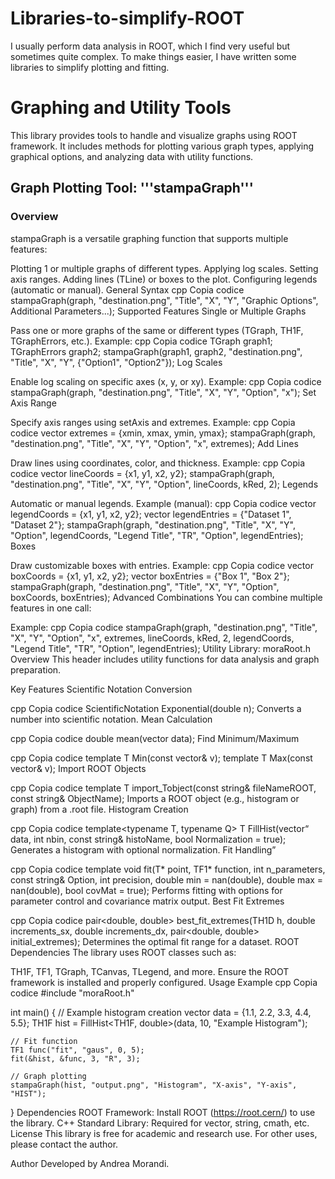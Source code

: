 # Libraries-to-simplify-ROOT
I usually perform data analysis in ROOT, which I find very useful but sometimes quite complex. To make things easier, I have written some libraries to simplify plotting and fitting.

# Graphing and Utility Tools
This library provides tools to handle and visualize graphs using ROOT framework. It includes methods for plotting various graph types, applying graphical options, and analyzing data with utility functions.

## Graph Plotting Tool: '''stampaGraph'''
### Overview
stampaGraph is a versatile graphing function that supports multiple features:

Plotting 1 or multiple graphs of different types.
Applying log scales.
Setting axis ranges.
Adding lines (TLine) or boxes to the plot.
Configuring legends (automatic or manual).
General Syntax
cpp
Copia codice
stampaGraph(graph, "destination.png", "Title", "X", "Y", "Graphic Options", Additional Parameters...);
Supported Features
Single or Multiple Graphs

Pass one or more graphs of the same or different types (TGraph, TH1F, TGraphErrors, etc.).
Example:
cpp
Copia codice
TGraph graph1;
TGraphErrors graph2;
stampaGraph(graph1, graph2, "destination.png", "Title", "X", "Y", {"Option1", "Option2"});
Log Scales

Enable log scaling on specific axes (x, y, or xy).
Example:
cpp
Copia codice
stampaGraph(graph, "destination.png", "Title", "X", "Y", "Option", "x");
Set Axis Range

Specify axis ranges using setAxis and extremes.
Example:
cpp
Copia codice
vector<double> extremes = {xmin, xmax, ymin, ymax};
stampaGraph(graph, "destination.png", "Title", "X", "Y", "Option", "x", extremes);
Add Lines

Draw lines using coordinates, color, and thickness.
Example:
cpp
Copia codice
vector<double> lineCoords = {x1, y1, x2, y2};
stampaGraph(graph, "destination.png", "Title", "X", "Y", "Option", lineCoords, kRed, 2);
Legends

Automatic or manual legends.
Example (manual):
cpp
Copia codice
vector<double> legendCoords = {x1, y1, x2, y2};
vector<string> legendEntries = {"Dataset 1", "Dataset 2"};
stampaGraph(graph, "destination.png", "Title", "X", "Y", "Option", legendCoords, "Legend Title", "TR", "Option", legendEntries);
Boxes

Draw customizable boxes with entries.
Example:
cpp
Copia codice
vector<double> boxCoords = {x1, y1, x2, y2};
vector<string> boxEntries = {"Box 1", "Box 2"};
stampaGraph(graph, "destination.png", "Title", "X", "Y", "Option", boxCoords, boxEntries);
Advanced Combinations
You can combine multiple features in one call:

Example:
cpp
Copia codice
stampaGraph(graph, "destination.png", "Title", "X", "Y", "Option", "x", extremes, lineCoords, kRed, 2, legendCoords, "Legend Title", "TR", "Option", legendEntries);
Utility Library: moraRoot.h
Overview
This header includes utility functions for data analysis and graph preparation.

Key Features
Scientific Notation Conversion

cpp
Copia codice
ScientificNotation Exponential(double n);
Converts a number into scientific notation.
Mean Calculation

cpp
Copia codice
double mean(vector<double> data);
Find Minimum/Maximum

cpp
Copia codice
template<typename T> T Min(const vector<T>& v);
template<typename T> T Max(const vector<T>& v);
Import ROOT Objects

cpp
Copia codice
template<typename T> T import_Tobject(const string& fileNameROOT, const string& ObjectName);
Imports a ROOT object (e.g., histogram or graph) from a .root file.
Histogram Creation

cpp
Copia codice
template<typename T, typename Q>
T FillHist(vector<Q> data, int nbin, const string& histoName, bool Normalization = true);
Generates a histogram with optional normalization.
Fit Handling

cpp
Copia codice
template<typename T>
void fit(T* point, TF1* function, int n_parameters, const string& Option, int precision, double min = nan(double), double max = nan(double), bool covMat = true);
Performs fitting with options for parameter control and covariance matrix output.
Best Fit Extremes

cpp
Copia codice
pair<double, double> best_fit_extremes(TH1D h, double increments_sx, double increments_dx, pair<double, double> initial_extremes);
Determines the optimal fit range for a dataset.
ROOT Dependencies
The library uses ROOT classes such as:

TH1F, TF1, TGraph, TCanvas, TLegend, and more. Ensure the ROOT framework is installed and properly configured.
Usage Example
cpp
Copia codice
#include "moraRoot.h"

int main() {
    // Example histogram creation
    vector<double> data = {1.1, 2.2, 3.3, 4.4, 5.5};
    TH1F hist = FillHist<TH1F, double>(data, 10, "Example Histogram");

    // Fit function
    TF1 func("fit", "gaus", 0, 5);
    fit(&hist, &func, 3, "R", 3);

    // Graph plotting
    stampaGraph(hist, "output.png", "Histogram", "X-axis", "Y-axis", "HIST");
}
Dependencies
ROOT Framework: Install ROOT (https://root.cern/) to use the library.
C++ Standard Library: Required for vector, string, cmath, etc.
License
This library is free for academic and research use. For other uses, please contact the author.

Author
Developed by Andrea Morandi.
